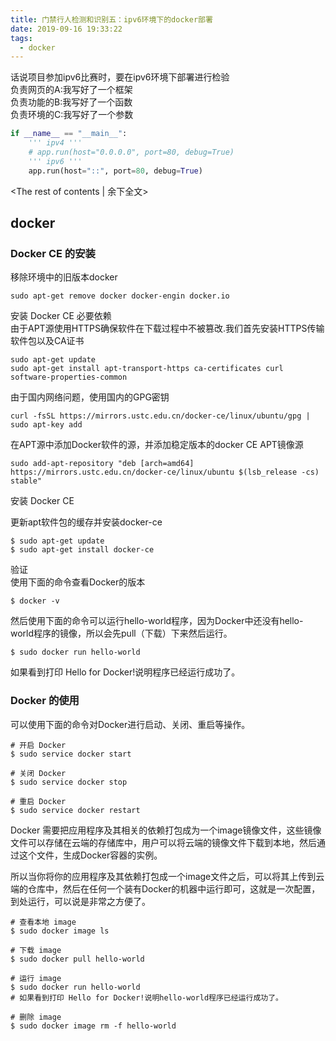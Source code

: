 ```yaml
---
title: 门禁行人检测和识别五：ipv6环境下的docker部署
date: 2019-09-16 19:33:22
tags:
  - docker
---
```


话说项目参加ipv6比赛时，要在ipv6环境下部署进行检验  
负责网页的A:我写好了一个框架     
负责功能的B:我写好了一个函数  
负责环境的C:我写好了一个参数  

``` python
if __name__ == "__main__":
    ''' ipv4 '''
    # app.run(host="0.0.0.0", port=80, debug=True)
    ''' ipv6 '''
    app.run(host="::", port=80, debug=True) 
```


<!-- more -->
<The rest of contents | 余下全文>

## docker

### Docker CE 的安装

移除环境中的旧版本docker
``` shell
sudo apt-get remove docker docker-engin docker.io
```

安装 Docker CE 必要依赖  
由于APT源使用HTTPS确保软件在下载过程中不被篡改.我们首先安装HTTPS传输软件包以及CA证书
``` shell
sudo apt-get update
sudo apt-get install apt-transport-https ca-certificates curl software-properties-common
```
由于国内网络问题，使用国内的GPG密钥

``` shell
curl -fsSL https://mirrors.ustc.edu.cn/docker-ce/linux/ubuntu/gpg | sudo apt-key add
```

在APT源中添加Docker软件的源，并添加稳定版本的docker CE APT镜像源
``` shell
sudo add-apt-repository "deb [arch=amd64] https://mirrors.ustc.edu.cn/docker-ce/linux/ubuntu $(lsb_release -cs) stable"
```


安装 Docker CE

更新apt软件包的缓存并安装docker-ce
``` shell
$ sudo apt-get update
$ sudo apt-get install docker-ce
```

验证  
使用下面的命令查看Docker的版本
``` shell
$ docker -v
```
然后使用下面的命令可以运行hello-world程序，因为Docker中还没有hello-world程序的镜像，所以会先pull（下载）下来然后运行。
``` shell
$ sudo docker run hello-world
```
如果看到打印 Hello for Docker!说明程序已经运行成功了。

### Docker 的使用

可以使用下面的命令对Docker进行启动、关闭、重启等操作。
``` shell
# 开启 Docker
$ sudo service docker start

# 关闭 Docker
$ sudo service docker stop

# 重启 Docker
$ sudo service docker restart
```


Docker 需要把应用程序及其相关的依赖打包成为一个image镜像文件，这些镜像文件可以存储在云端的存储库中，用户可以将云端的镜像文件下载到本地，然后通过这个文件，生成Docker容器的实例。

所以当你将你的应用程序及其依赖打包成一个image文件之后，可以将其上传到云端的仓库中，然后在任何一个装有Docker的机器中运行即可，这就是一次配置，到处运行，可以说是非常之方便了。

``` shell
# 查看本地 image
$ sudo docker image ls

# 下载 image
$ sudo docker pull hello-world

# 运行 image
$ sudo docker run hello-world
# 如果看到打印 Hello for Docker!说明hello-world程序已经运行成功了。

# 删除 image
$ sudo docker image rm -f hello-world
```



